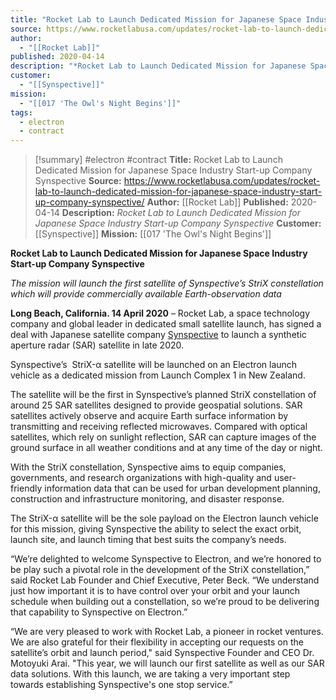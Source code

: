 ```yaml
---
title: "Rocket Lab to Launch Dedicated Mission for Japanese Space Industry Start-up Company Synspective "
source: https://www.rocketlabusa.com/updates/rocket-lab-to-launch-dedicated-mission-for-japanese-space-industry-start-up-company-synspective/
author:
  - "[[Rocket Lab]]"
published: 2020-04-14
description: "*Rocket Lab to Launch Dedicated Mission for Japanese Space Industry Start-up Company Synspective*"
customer:
  - "[[Synspective]]"
mission:
  - "[[017 'The Owl's Night Begins']]"
tags:
  - electron
  - contract
---
```

>[!summary]
#electron #contract
**Title:** Rocket Lab to Launch Dedicated Mission for Japanese Space Industry Start-up Company Synspective 
**Source:** https://www.rocketlabusa.com/updates/rocket-lab-to-launch-dedicated-mission-for-japanese-space-industry-start-up-company-synspective/
**Author:** [[Rocket Lab]]
**Published:** 2020-04-14
**Description:** *Rocket Lab to Launch Dedicated Mission for Japanese Space Industry Start-up Company Synspective*
**Customer:** [[Synspective]]
**Mission:** [[017 'The Owl's Night Begins']]

**Rocket Lab to Launch Dedicated Mission for Japanese Space Industry Start-up Company Synspective**

*The mission will launch the first satellite of Synspective’s StriX constellation which will provide commercially available Earth-observation data*  

**Long Beach, California. 14 April 2020** – Rocket Lab, a space technology company and global leader in dedicated small satellite launch, has signed a deal with Japanese satellite company [Synspective](https://synspective.com/) to launch a synthetic aperture radar (SAR) satellite in late 2020.

Synspective’s  StriX-α satellite will be launched on an Electron launch vehicle as a dedicated mission from Launch Complex 1 in New Zealand.

The satellite will be the first in Synspective’s planned StriX constellation of around 25 SAR satellites designed to provide geospatial solutions. SAR satellites actively observe and acquire Earth surface information by transmitting and receiving reflected microwaves. Compared with optical satellites, which rely on sunlight reflection, SAR can capture images of the ground surface in all weather conditions and at any time of the day or night.

With the StriX constellation, Synspective aims to equip companies, governments, and research organizations with high-quality and user-friendly information data that can be used for urban development planning, construction and infrastructure monitoring, and disaster response. 

The StriX-α satellite will be the sole payload on the Electron launch vehicle for this mission, giving Synspective the ability to select the exact orbit, launch site, and launch timing that best suits the company’s needs. 

“We’re delighted to welcome Synspective to Electron, and we’re honored to be play such a pivotal role in the development of the StriX constellation,” said Rocket Lab Founder and Chief Executive, Peter Beck. “We understand just how important it is to have control over your orbit and your launch schedule when building out a constellation, so we’re proud to be delivering that capability to Synspective on Electron.”  

“We are very pleased to work with Rocket Lab, a pioneer in rocket ventures. We are also grateful for their flexibility in accepting our requests on the satellite’s orbit and launch period," said Synspective Founder and CEO Dr. Motoyuki Arai. "This year, we will launch our first satellite as well as our SAR data solutions. With this launch, we are taking a very important step towards establishing Synspective's one stop service.”